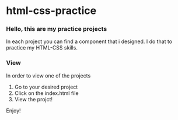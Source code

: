 # html-css-practice

### Hello, this are my practice projects

In each project you can find a component that i designed.
I do that to practice my HTML-CSS skills.

### View

In order to view one of the projects
1. Go to your desired project
2. Click on the index.html file
3. View the projct!

Enjoy!
